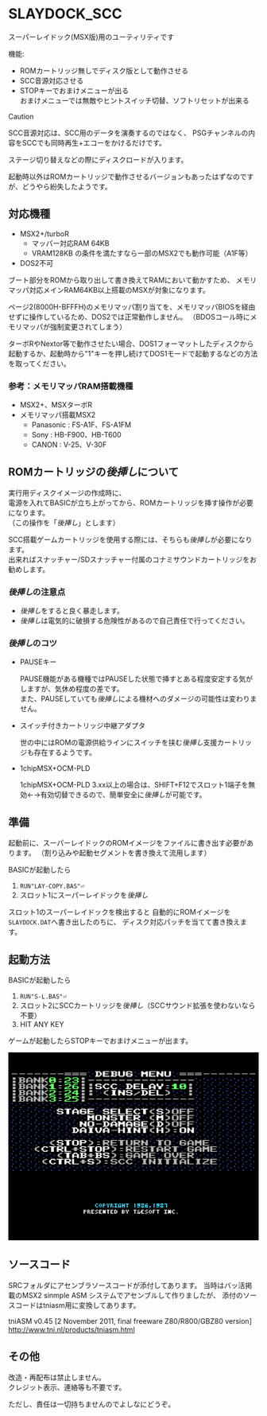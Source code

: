 # SLAYDOCK_SCC

スーパーレイドック(MSX版)用のユーティリティです

機能:
- ROMカートリッジ無しでディスク版として動作させる
- SCC音源対応させる
- STOPキーでおまけメニューが出る  
  おまけメニューでは無敵やヒントスイッチ切替、ソフトリセットが出来る

> [!CAUTION]  
> SCC音源対応は、SCC用のデータを演奏するのではなく、
> PSGチャンネルの内容をSCCでも同時再生+エコーをかけるだけです。

ステージ切り替えなどの際にディスクロードが入ります。

起動時以外はROMカートリッジで動作させるバージョンもあったはずなのですが、どうやら紛失したようです。

## 対応機種

- MSX2+/turboR
  - マッパー対応RAM 64KB
  - VRAM128KB
  の条件を満たすなら一部のMSX2でも動作可能（A1F等）
- DOS2不可

ブート部分をROMから取り出して書き換えてRAMにおいて動かすため、
メモリマッパ対応メインRAM64KB以上搭載のMSXが対象になります。

ページ2(8000H-BFFFH)のメモリマッパ割り当てを、メモリマッパBIOSを経由せずに操作しているため、DOS2では正常動作しません。
（BDOSコール時にメモリマッパが強制変更されてしまう）

ターボRやNextor等で動作させたい場合、DOS1フォーマットしたディスクから起動するか、起動時から"1"キーを押し続けてDOS1モードで起動するなどの方法を取ってください。

### 参考：メモリマッパRAM搭載機種
- MSX2+、MSXターボR
- メモリマッパ搭載MSX2
  - Panasonic : FS-A1F、FS-A1FM
  - Sony : HB-F900、HB-T600
  - CANON : V-25、V-30F

## ROMカートリッジの*後挿し*について

実行用ディスクイメージの作成時に、  
電源を入れてBASICが立ち上がってから、ROMカートリッジを挿す操作が必要になります。  
（この操作を「*後挿し*」とします）

SCC搭載ゲームカートリッジを使用する際には、そちらも*後挿し*が必要になります。  
出来ればスナッチャー/SDスナッチャー付属のコナミサウンドカートリッジをお勧めします。

### *後挿し*の注意点

- *後挿し*をすると良く暴走します。  
- *後挿し*は電気的に破損する危険性があるので自己責任で行ってください。

### *後挿し*のコツ

- PAUSEキー

  PAUSE機能がある機種ではPAUSEした状態で挿すとある程度安定する気がしますが、気休め程度の差です。  
  また、PAUSEしていても*後挿し*による機材へのダメージの可能性は変わりません。

- スイッチ付きカートリッジ中継アダプタ

  世の中にはROMの電源供給ラインにスイッチを挟む*後挿し*支援カートリッジも存在するようです。

- 1chipMSX+OCM-PLD

  1chipMSX+OCM-PLD 3.xx以上の場合は、SHIFT+F12でスロット1端子を無効←→有効切替できるので、簡単安全に*後挿し*が可能です。


## 準備

起動前に、スーパーレイドックのROMイメージをファイルに書き出す必要があります。
（割り込みや起動セグメントを書き換えて流用します）

BASICが起動したら
1. `RUN"LAY-COPY.BAS"⏎`
2. スロット1にスーパーレイドックを*後挿し*

スロット1のスーパーレイドックを検出すると
自動的にROMイメージを`SLAYDOCK.DAT`へ書き出したのちに、
ディスク対応パッチを当てて書き換えます。

## 起動方法

BASICが起動したら
1. `RUN"S-L.BAS"⏎`
2. スロット2にSCCカートリッジを*後挿し*（SCCサウンド拡張を使わないなら不要）
3. HIT ANY KEY

ゲームが起動したらSTOPキーでおまけメニューが出ます。

![](menu.png)

## ソースコード

SRCフォルダにアセンブラソースコードが添付してあります。
当時はバッ活掲載のMSX2 sinmple ASM システムでアセンブルして作りましたが、
添付のソースコードはtniasm用に変換してあります。

tniASM v0.45 [2 November 2011, final freeware Z80/R800/GBZ80 version]  
http://www.tni.nl/products/tniasm.html

## その他

改造・再配布は禁止しません。  
クレジット表示、連絡等も不要です。  

ただし、責任は一切持ちませんのでよしなにどうぞ。
